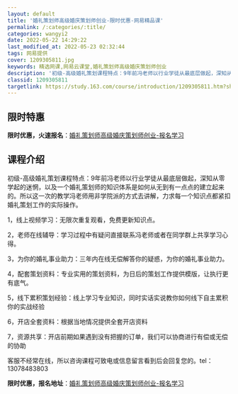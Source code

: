 ```yaml
---
layout: default
title: '婚礼策划师高级婚庆策划师创业-限时优惠-网易精品课'
permalink: /:categories/:title/
categories: wangyi2
date: 2022-05-22 14:29:22
last_modified_at: 2022-05-23 02:32:44
tags: 网易提供
cover: 1209305811.jpg
keywords: 精选网课,网易云课堂,婚礼策划师高级婚庆策划师创业
description: '初级-高级婚礼策划课程特点：9年前冯老师以行业学徒从最底层做起，深知从零学起的迷惘，以及一个婚礼策划师的知识体系是如何从'
classid: 1209305811
targetlink: https://study.163.com/course/introduction/1209305811.htm?share=1&shareId=1025206652&utm_campaign=share&utm_medium=iphoneShare&utm_source=&utm_u=1025206652
---
```


## 限时特惠

**限时优惠，火速报名**：[婚礼策划师高级婚庆策划师创业-报名学习](https://study.163.com/course/introduction/1209305811.htm?share=1&shareId=1025206652&utm_campaign=share&utm_medium=iphoneShare&utm_source=&utm_u=1025206652)

## 课程介绍

初级-高级婚礼策划课程特点：9年前冯老师以行业学徒从最底层做起，深知从零学起的迷惘，以及一个婚礼策划师的知识体系是如何从无到有一点点的建立起来的。所以这一次的教学冯老师用非学院派的方式去讲解，力求每一个知识点都紧扣婚礼策划工作的实际操作。

1，线上视频学习：无限次重复观看，免费更新知识点。

2，老师在线辅导：学习过程中有疑问直接联系冯老师或者在同学群上共享学习心得。

3，为你的婚礼事业助力：三年内在线无偿解答你的疑惑，为你的婚礼事业助力。

4，配套策划资料：专业实用的策划资料，为日后的策划工作提供模版，让执行更有底气。

5，线下累积策划经验：线上学习专业知识，同时实话实说教你如何线下自主累积你的实战经验

6，开店全套资料：根据当地情况提供全套开店资料

7，资源共享：开店前期如果遇到没有把握的订单，我们可以协商进行有偿或无偿的协助



客服不经常在线，所以咨询课程可致电或信息留言看到后会回复您的。tel：13078483803

**限时优惠，报名地址**：[婚礼策划师高级婚庆策划师创业-报名学习](https://study.163.com/course/introduction/1209305811.htm?share=1&shareId=1025206652&utm_campaign=share&utm_medium=iphoneShare&utm_source=&utm_u=1025206652)

